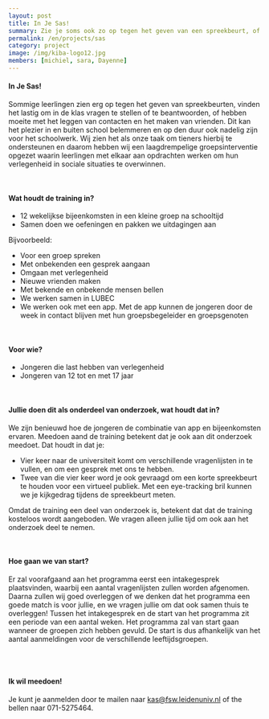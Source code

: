 ```yaml
---
layout: post
title: In Je Sas!
summary: Zie je soms ook zo op tegen het geven van een spreekbeurt, of vind je het lastig om vragen te stellen of te beantwoorden in de klas, misschien is de training In Je Sas! wel iets voor jou!
permalink: /en/projects/sas
category: project
image: /img/kiba-logo12.jpg
members: [michiel, sara, Dayenne]
---
```


#### In Je Sas! 
Sommige leerlingen zien erg op tegen het geven van spreekbeurten, vinden het lastig om in de klas vragen te stellen of te beantwoorden, of hebben moeite met het leggen van contacten en het maken van vrienden. Dit kan het plezier in en buiten school belemmeren en op den duur ook nadelig zijn voor het schoolwerk.
Wij zien het als onze taak om tieners hierbij te ondersteunen en daarom hebben wij een laagdrempelige groepsinterventie opgezet waarin leerlingen met elkaar aan opdrachten werken om hun verlegenheid in sociale situaties te overwinnen.

<br>

#### Wat houdt de training in?
- 12 wekelijkse bijeenkomsten in een kleine groep na schooltijd
- Samen doen we oefeningen en pakken we uitdagingen aan

Bijvoorbeeld:
- Voor een groep spreken
- Met onbekenden een gesprek aangaan
- Omgaan met verlegenheid
- Nieuwe vrienden maken
- Met bekende en onbekende mensen bellen
- We werken samen in LUBEC
- We werken ook met een app. Met de app kunnen de jongeren door de week in contact blijven met hun groepsbegeleider en groepsgenoten 

<br>

#### Voor wie?
- Jongeren die last hebben van verlegenheid
- Jongeren van 12 tot en met 17 jaar

<br>

#### Jullie doen dit als onderdeel van onderzoek, wat houdt dat in?
We zijn benieuwd hoe de jongeren de combinatie van app en bijeenkomsten ervaren. Meedoen aand de training betekent dat je ook aan dit onderzoek meedoet. Dat houdt in dat je:
- Vier keer naar de universiteit komt om verschillende vragenlijsten in te vullen, en om een gesprek met ons te hebben.
- Twee van die vier keer word je ook gevraagd om een korte spreekbeurt te houden voor een virtueel publiek. Met een eye-tracking bril kunnen we je kijkgedrag tijdens de spreekbeurt meten. 

Omdat de training een deel van onderzoek is, betekent dat dat de training kosteloos wordt aangeboden. We vragen alleen jullie tijd om ook aan het onderzoek deel te nemen.

<br>

#### Hoe gaan we van start?
Er zal voorafgaand aan het programma eerst een intakegesprek plaatsvinden, waarbij een aantal vragenlijsten zullen worden afgenomen. Daarna zullen wij goed overleggen of we denken dat het programma een goede match is voor jullie, en we vragen jullie om dat ook samen thuis te overleggen!
Tussen het intakegesprek en de start van het programma zit een periode van een aantal weken. Het programma zal van start gaan wanneer de groepen zich hebben gevuld. De start is dus afhankelijk van het aantal aanmeldingen voor de verschillende leeftijdsgroepen.

<br>
<br>

#### Ik wil meedoen!
Je kunt je aanmelden door te mailen naar kas@fsw.leidenuniv.nl of the bellen naar 071-5275464.

<br>
